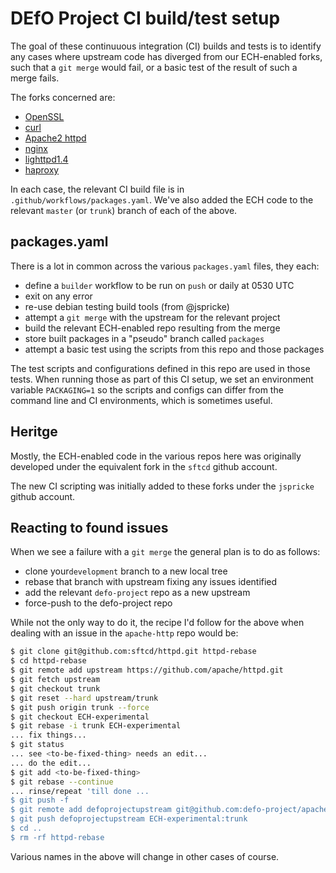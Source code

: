 
# DEfO Project CI build/test setup

The goal of these continuuous integration (CI) builds and tests is to identify
any cases where upstream code has diverged from our ECH-enabled forks, such
that a ``git merge`` would fail, or a basic test of the result of such a 
merge fails.

The forks concerned are:

- [OpenSSL](https://github.com/defo-project/openssl)
- [curl](https://github.com/defo-project/curl)
- [Apache2 httpd](https://github.com/defo-project/apache-httpd)
- [nginx](https://github.com/defo-project/nginx)
- [lighttpd1.4](https://github.com/defo-project/lighttpd1.4)
- [haproxy](https://github.com/defo-project/haproxy)

In each case, the relevant CI build file is in
``.github/workflows/packages.yaml``. We've also added the ECH code to the
relevant ``master`` (or ``trunk``) branch of each of the above.

## packages.yaml

There is a lot in common across the various ``packages.yaml`` files, they each:

- define a ``builder`` workflow to be run on ``push`` or daily at 0530 UTC
- exit on any error
- re-use debian testing build tools (from @jspricke)
- attempt a ``git merge`` with the upstream for the relevant project
- build the relevant ECH-enabled repo resulting from the merge
- store built packages in a "pseudo" branch called ``packages``
- attempt a basic test using the scripts from this repo and those packages

The test scripts and configurations defined in this repo are used 
in those tests. When running those as part of this CI setup, we set
an environment variable ``PACKAGING=1`` so the scripts and configs
can differ from the command line and CI environments, which is
sometimes useful.

## Heritge

Mostly, the ECH-enabled code in the various repos here was originally developed
under the equivalent fork in the ``sftcd`` github account.

The new CI scripting was initially added to these forks under the ``jspricke``
github account.

## Reacting to found issues

When we see a failure with a ``git merge`` the general plan is to
do as follows:

- clone your``development`` branch to a new local tree
- rebase that branch with upstream fixing any issues identified
- add the relevant ``defo-project`` repo as a new upstream 
- force-push to the defo-project repo

While not the only way to do it, the recipe I'd follow for
the above when dealing with an issue in the ``apache-http``
repo would be:

```bash
$ git clone git@github.com:sftcd/httpd.git httpd-rebase
$ cd httpd-rebase
$ git remote add upstream https://github.com/apache/httpd.git
$ git fetch upstream
$ git checkout trunk
$ git reset --hard upstream/trunk
$ git push origin trunk --force 
$ git checkout ECH-experimental
$ git rebase -i trunk ECH-experimental
... fix things...
$ git status
... see <to-be-fixed-thing> needs an edit...
... do the edit...
$ git add <to-be-fixed-thing>
$ git rebase --continue
... rinse/repeat 'till done ...
$ git push -f
$ git remote add defoprojectupstream git@github.com:defo-project/apache-httpd.git
$ git push defoprojectupstream ECH-experimental:trunk
$ cd ..
$ rm -rf httpd-rebase
```

Various names in the above will change in other cases of course.

